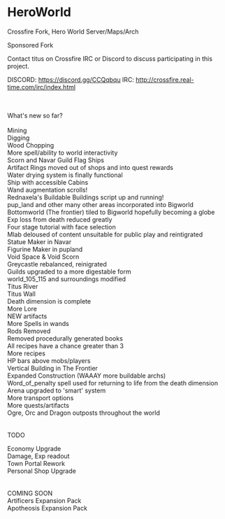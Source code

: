# HeroWorld
Crossfire Fork, Hero World Server/Maps/Arch

Sponsored Fork </br>

Contact titus on Crossfire IRC or Discord to discuss participating in this project.

DISCORD: https://discord.gg/CCQqbqu
IRC: http://crossfire.real-time.com/irc/index.html

</BR>
</br>
What's new so far? </br>
</br>
Mining </br>
Digging </br>
Wood Chopping </br>
More spell/ability to world interactivity </br>
Scorn and Navar Guild Flag Ships </br>
Artifact Rings moved out of shops and into quest rewards </br>
Water drying system is finally functional </br>
Ship with accessible Cabins </br>
Wand augmentation scrolls! </br>
Rednaxela's Buildable Buildings script up and running! <br>
pup_land and other many other areas incorporated into Bigworld </br>
Bottomworld (The frontier) tiled to Bigworld hopefully becoming a globe </br>
Exp loss from death reduced greatly </br>
Four stage tutorial with face selection </br>
Mlab deloused of content unsuitable for public play and reintigrated </br>
Statue Maker in Navar </br>
Figurine Maker in pupland </br>
Void Space & Void Scorn </br>
Greycastle rebalanced, reinigrated </br>
Guilds upgraded to a more digestable form </br>
world_105_115 and surroundings modified </br>
Titus River </br>
Titus Wall </br>
Death dimension is complete </br>
More Lore </br>
NEW artifacts <br>
More Spells in wands</br>
Rods Removed </br>
Removed procedurally generated books </br>
All recipes have a chance greater than 3 </br>
More recipes </br>
HP bars above mobs/players </br>
Vertical Building in The Frontier </br>
Expanded Construction (WAAAY more buildable archs) </br>
Word_of_penalty spell used for returning to life from the death dimension </br>
Arena upgraded to 'smart' system </br>
More transport options </br>
More quests/artifacts </br>
Ogre, Orc and Dragon outposts throughout the world </br>
</br>
</br>
TODO </br>

Economy Upgrade </br>
Damage, Exp readout </br>
Town Portal Rework </br>
Personal Shop Upgrade </br>
</br>
</br>
COMING SOON </br>
Artificers Expansion Pack </br>
Apotheosis Expansion Pack </br>

